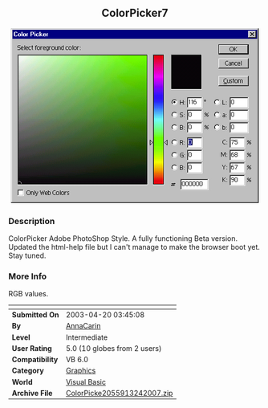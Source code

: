 ﻿<div align="center">

## ColorPicker7

<img src="PIC20073221654539301.jpg">
</div>

### Description

ColorPicker Adobe PhotoShop Style. A fully functioning Beta version. Updated the html-help file but I can't manage to make the browser boot yet. Stay tuned.
 
### More Info
 
RGB values.


<span>             |<span>
---                |---
**Submitted On**   |2003-04-20 03:45:08
**By**             |[AnnaCarin](https://github.com/Planet-Source-Code/PSCIndex/blob/master/ByAuthor/annacarin.md)
**Level**          |Intermediate
**User Rating**    |5.0 (10 globes from 2 users)
**Compatibility**  |VB 6\.0
**Category**       |[Graphics](https://github.com/Planet-Source-Code/PSCIndex/blob/master/ByCategory/graphics__1-46.md)
**World**          |[Visual Basic](https://github.com/Planet-Source-Code/PSCIndex/blob/master/ByWorld/visual-basic.md)
**Archive File**   |[ColorPicke2055913242007\.zip](https://github.com/Planet-Source-Code/annacarin-colorpicker7__1-68190/archive/master.zip)








